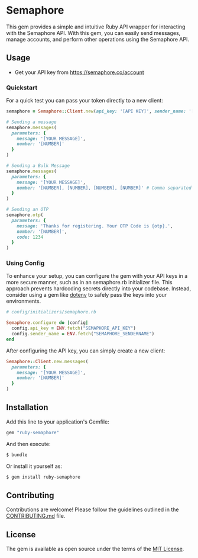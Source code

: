 # Semaphore

This gem provides a simple and intuitive Ruby API wrapper for interacting with the Semaphore API. With this gem, you can easily send messages, manage accounts, and perform other operations using the Semaphore API.

## Usage

- Get your API key from https://semaphore.co/account

### Quickstart

For a quick test you can pass your token directly to a new client:

```rb
semaphore = Semaphore::Client.new(api_key: '[API KEY]', sender_name: '[SENDER NAME]')

# Sending a message
semaphore.messages(
  parameters: {
    message: '[YOUR MESSAGE]',
    number: '[NUMBER]'
  }
)

# Sending a Bulk Message
semaphore.messages(
  parameters: {
    message: '[YOUR MESSAGE]',
    number: '[NUMBER], [NUMBER], [NUMBER], [NUMBER]' # Comma separated
  }
)

# Sending an OTP
semaphore.otp(
  parameters: {
    message: 'Thanks for registering. Your OTP Code is {otp}.',
    number: '[NUMBER]',
    code: 1234
  }
)
```

### Using Config

To enhance your setup, you can configure the gem with your API keys in a more secure manner, such as in an semaphore.rb initializer file. This approach prevents hardcoding secrets directly into your codebase. Instead, consider using a gem like [dotenv](https://github.com/motdotla/dotenv) to safely pass the keys into your environments.

```rb
# config/initializers/semaphore.rb

Semaphore.configure do |config|
  config.api_key = ENV.fetch("SEMAPHORE_API_KEY")
  config.sender_name = ENV.fetch("SEMAPHORE_SENDERNAME")
end
```

After configuring the API key, you can simply create a new client:

```rb
Semaphore::Client.new.messages(
  parameters: {
    message: '[YOUR MESSAGE]',
    number: '[NUMBER]'
  }
)
```

## Installation
Add this line to your application's Gemfile:

```ruby
gem "ruby-semaphore"
```

And then execute:
```bash
$ bundle
```

Or install it yourself as:
```bash
$ gem install ruby-semaphore
```

## Contributing

Contributions are welcome! Please follow the guidelines outlined in the [CONTRIBUTING.md](https://github.com/princekarlo-bootyard/ruby-semaphore/blob/main/CONTRIBUTING.md) file.

## License

The gem is available as open source under the terms of the [MIT License](https://opensource.org/licenses/MIT).
